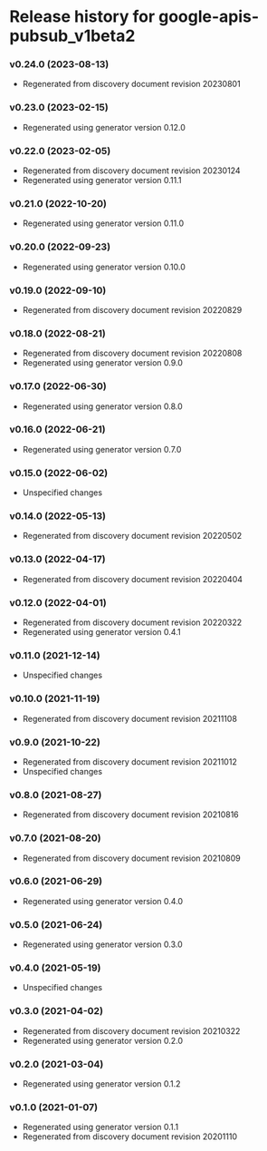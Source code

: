 # Release history for google-apis-pubsub_v1beta2

### v0.24.0 (2023-08-13)

* Regenerated from discovery document revision 20230801

### v0.23.0 (2023-02-15)

* Regenerated using generator version 0.12.0

### v0.22.0 (2023-02-05)

* Regenerated from discovery document revision 20230124
* Regenerated using generator version 0.11.1

### v0.21.0 (2022-10-20)

* Regenerated using generator version 0.11.0

### v0.20.0 (2022-09-23)

* Regenerated using generator version 0.10.0

### v0.19.0 (2022-09-10)

* Regenerated from discovery document revision 20220829

### v0.18.0 (2022-08-21)

* Regenerated from discovery document revision 20220808
* Regenerated using generator version 0.9.0

### v0.17.0 (2022-06-30)

* Regenerated using generator version 0.8.0

### v0.16.0 (2022-06-21)

* Regenerated using generator version 0.7.0

### v0.15.0 (2022-06-02)

* Unspecified changes

### v0.14.0 (2022-05-13)

* Regenerated from discovery document revision 20220502

### v0.13.0 (2022-04-17)

* Regenerated from discovery document revision 20220404

### v0.12.0 (2022-04-01)

* Regenerated from discovery document revision 20220322
* Regenerated using generator version 0.4.1

### v0.11.0 (2021-12-14)

* Unspecified changes

### v0.10.0 (2021-11-19)

* Regenerated from discovery document revision 20211108

### v0.9.0 (2021-10-22)

* Regenerated from discovery document revision 20211012
* Unspecified changes

### v0.8.0 (2021-08-27)

* Regenerated from discovery document revision 20210816

### v0.7.0 (2021-08-20)

* Regenerated from discovery document revision 20210809

### v0.6.0 (2021-06-29)

* Regenerated using generator version 0.4.0

### v0.5.0 (2021-06-24)

* Regenerated using generator version 0.3.0

### v0.4.0 (2021-05-19)

* Unspecified changes

### v0.3.0 (2021-04-02)

* Regenerated from discovery document revision 20210322
* Regenerated using generator version 0.2.0

### v0.2.0 (2021-03-04)

* Regenerated using generator version 0.1.2

### v0.1.0 (2021-01-07)

* Regenerated using generator version 0.1.1
* Regenerated from discovery document revision 20201110

